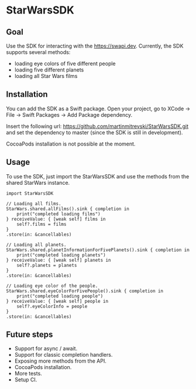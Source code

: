 # StarWarsSDK

## Goal

Use the SDK for interacting with the https://swapi.dev. Currently, the SDK supports several methods:
- loading eye colors of five different people
- loading five different planets
- loading all Star Wars films

## Installation

You can add the SDK as a Swift package. Open your project, go to XCode -> File -> Swift Packages -> Add Package dependency. 

Insert the following url: https://github.com/martinmitrevski/StarWarsSDK.git and set the dependency to master (since the SDK is still in development).

CocoaPods installation is not possible at the moment.

## Usage

To use the SDK, just import the StarWarsSDK and use the methods from the shared StarWars instance.

```
import StarWarsSDK

// Loading all films.
StarWars.shared.allFilms().sink { completion in
    print("completed loading films")
} receiveValue: { [weak self] films in
    self?.films = films
}
.store(in: &cancellables)

// Loading all planets.
StarWars.shared.planetInformationForFivePlanets().sink { completion in
    print("completed loading planets")
} receiveValue: { [weak self] planets in
    self?.planets = planets
}
.store(in: &cancellables)

// Loading eye color of the people.
StarWars.shared.eyeColorForFivePeople().sink { completion in
    print("completed loading people")
} receiveValue: { [weak self] people in
    self?.eyeColorInfo = people
}
.store(in: &cancellables)
```

## Future steps

- Support for async / await.
- Support for classic completion handlers.
- Exposing more methods from the API.
- CocoaPods installation.
- More tests.
- Setup CI.

